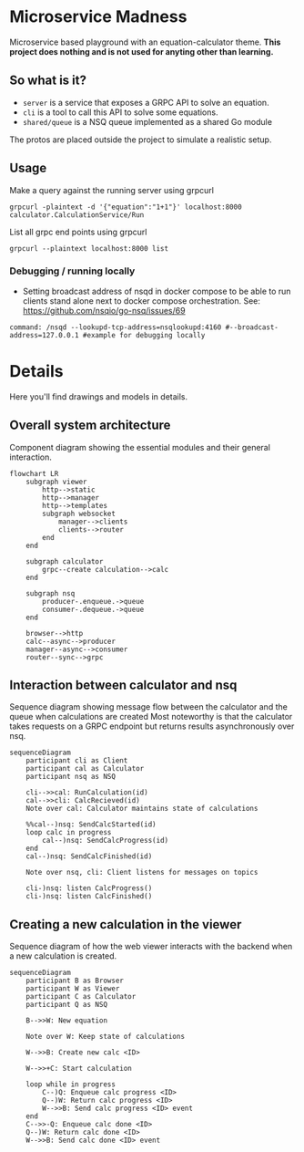 # Microservice Madness
Microservice based playground with an equation-calculator theme. **This project does nothing and is not used for anyting other than learning.**

## So what is it?
- `server` is a service that exposes a GRPC API to solve an equation.
- `cli` is a tool to call this API to solve some equations.
- `shared/queue` is a NSQ queue implemented as a shared Go module

The protos are placed outside the project to simulate a realistic setup.

## Usage
Make a query against the running server using grpcurl
```
grpcurl -plaintext -d '{"equation":"1+1"}' localhost:8000 calculator.CalculationService/Run
```

List all grpc end points using grpcurl
```
grpcurl --plaintext localhost:8000 list
```

### Debugging / running locally
- Setting broadcast address of nsqd in docker compose to be able to run clients stand alone next to
docker compose orchestration. See: https://github.com/nsqio/go-nsq/issues/69
```
command: /nsqd --lookupd-tcp-address=nsqlookupd:4160 #--broadcast-address=127.0.0.1 #example for debugging locally
```

# Details
Here you'll find drawings and models in details.

## Overall system architecture
Component diagram showing the essential modules and their general interaction.
```mermaid
flowchart LR
    subgraph viewer
        http-->static
        http-->manager
        http-->templates
        subgraph websocket
            manager-->clients
            clients-->router
        end
    end

    subgraph calculator
        grpc--create calculation-->calc
    end

    subgraph nsq
        producer-.enqueue.->queue
        consumer-.dequeue.->queue
    end

    browser-->http
    calc--async-->producer
    manager--async-->consumer
    router--sync-->grpc
```

## Interaction between calculator and nsq
Sequence diagram showing message flow between the calculator and the queue when calculations are created
Most noteworthy is that the calculator takes requests on a GRPC endpoint but returns results asynchronously over nsq.
```mermaid
sequenceDiagram
    participant cli as Client
    participant cal as Calculator
    participant nsq as NSQ

    cli-->>cal: RunCalculation(id)
    cal-->>cli: CalcRecieved(id)
    Note over cal: Calculator maintains state of calculations

    %%cal--)nsq: SendCalcStarted(id)
    loop calc in progress
        cal--)nsq: SendCalcProgress(id)
    end
    cal--)nsq: SendCalcFinished(id)

    Note over nsq, cli: Client listens for messages on topics

    cli-)nsq: listen CalcProgress()
    cli-)nsq: listen CalcFinished()
```

## Creating a new calculation in the viewer
Sequence diagram of how the web viewer interacts with the backend when a new calculation is created.
```mermaid
sequenceDiagram
    participant B as Browser
    participant W as Viewer
    participant C as Calculator
    participant Q as NSQ

    B-->>W: New equation

    Note over W: Keep state of calculations

    W-->>B: Create new calc <ID>

    W-->>+C: Start calculation

    loop while in progress
        C--)Q: Enqueue calc progress <ID>
        Q--)W: Return calc progress <ID>
        W-->>B: Send calc progress <ID> event
    end
    C-->>-Q: Enqueue calc done <ID>
    Q--)W: Return calc done <ID>
    W-->>B: Send calc done <ID> event
```